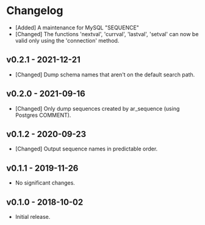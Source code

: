 # Changelog

<!--
Prefix your message with one of the following:

- [Added] for new features.
- [Changed] for changes in existing functionality.
- [Deprecated] for soon-to-be removed features.
- [Removed] for now removed features.
- [Fixed] for any bug fixes.
- [Security] in case of vulnerabilities.
-->
- [Added] A maintenance for MySQL "SEQUENCE"
- [Changed] The functions 'nextval', 'currval', 'lastval', 'setval' can now be valid only using the 'connection' method.

## v0.2.1 - 2021-12-21

- [Changed] Dump schema names that aren't on the default search path.

## v0.2.0 - 2021-09-16

- [Changed] Only dump sequences created by ar_sequence (using Postgres COMMENT).

## v0.1.2 - 2020-09-23

- [Changed] Output sequence names in predictable order.

## v0.1.1 - 2019-11-26

- No significant changes.

## v0.1.0 - 2018-10-02

- Initial release.
